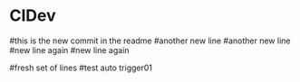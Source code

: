 # CIDev

#this is the new commit in the readme
#another new line
#another new line
#new line again
#new line again


#fresh set of lines
#test auto trigger01
